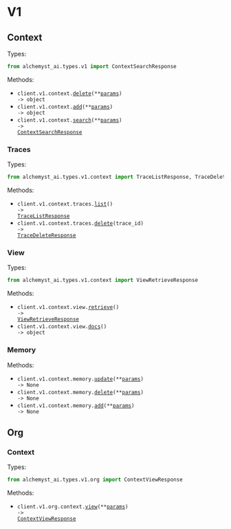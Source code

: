 # V1

## Context

Types:

```python
from alchemyst_ai.types.v1 import ContextSearchResponse
```

Methods:

- <code title="post /api/v1/context/delete">client.v1.context.<a href="./src/alchemyst_ai/resources/v1/context/context.py">delete</a>(\*\*<a href="src/alchemyst_ai/types/v1/context_delete_params.py">params</a>) -> object</code>
- <code title="post /api/v1/context/add">client.v1.context.<a href="./src/alchemyst_ai/resources/v1/context/context.py">add</a>(\*\*<a href="src/alchemyst_ai/types/v1/context_add_params.py">params</a>) -> object</code>
- <code title="post /api/v1/context/search">client.v1.context.<a href="./src/alchemyst_ai/resources/v1/context/context.py">search</a>(\*\*<a href="src/alchemyst_ai/types/v1/context_search_params.py">params</a>) -> <a href="./src/alchemyst_ai/types/v1/context_search_response.py">ContextSearchResponse</a></code>

### Traces

Types:

```python
from alchemyst_ai.types.v1.context import TraceListResponse, TraceDeleteResponse
```

Methods:

- <code title="get /api/v1/context/traces">client.v1.context.traces.<a href="./src/alchemyst_ai/resources/v1/context/traces.py">list</a>() -> <a href="./src/alchemyst_ai/types/v1/context/trace_list_response.py">TraceListResponse</a></code>
- <code title="delete /api/v1/context/traces/{traceId}/delete">client.v1.context.traces.<a href="./src/alchemyst_ai/resources/v1/context/traces.py">delete</a>(trace_id) -> <a href="./src/alchemyst_ai/types/v1/context/trace_delete_response.py">TraceDeleteResponse</a></code>

### View

Types:

```python
from alchemyst_ai.types.v1.context import ViewRetrieveResponse
```

Methods:

- <code title="get /api/v1/context/view">client.v1.context.view.<a href="./src/alchemyst_ai/resources/v1/context/view.py">retrieve</a>() -> <a href="./src/alchemyst_ai/types/v1/context/view_retrieve_response.py">ViewRetrieveResponse</a></code>
- <code title="get /api/v1/context/view/docs">client.v1.context.view.<a href="./src/alchemyst_ai/resources/v1/context/view.py">docs</a>() -> object</code>

### Memory

Methods:

- <code title="post /api/v1/context/memory/update">client.v1.context.memory.<a href="./src/alchemyst_ai/resources/v1/context/memory.py">update</a>(\*\*<a href="src/alchemyst_ai/types/v1/context/memory_update_params.py">params</a>) -> None</code>
- <code title="post /api/v1/context/memory/delete">client.v1.context.memory.<a href="./src/alchemyst_ai/resources/v1/context/memory.py">delete</a>(\*\*<a href="src/alchemyst_ai/types/v1/context/memory_delete_params.py">params</a>) -> None</code>
- <code title="post /api/v1/context/memory/add">client.v1.context.memory.<a href="./src/alchemyst_ai/resources/v1/context/memory.py">add</a>(\*\*<a href="src/alchemyst_ai/types/v1/context/memory_add_params.py">params</a>) -> None</code>

## Org

### Context

Types:

```python
from alchemyst_ai.types.v1.org import ContextViewResponse
```

Methods:

- <code title="post /api/v1/org/context/view">client.v1.org.context.<a href="./src/alchemyst_ai/resources/v1/org/context.py">view</a>(\*\*<a href="src/alchemyst_ai/types/v1/org/context_view_params.py">params</a>) -> <a href="./src/alchemyst_ai/types/v1/org/context_view_response.py">ContextViewResponse</a></code>
